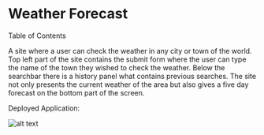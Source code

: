 # Weather Forecast

Table of Contents

A site where a user can check the weather in any city or town of the world.
Top left part of the site contains the submit form where the user can type the name of the town they wished to check the weather. Below the searchbar there is a history panel what contains previous searches. The site not only presents the current weather of the area but also gives a five day forecast on the bottom part of the screen.

Deployed Application:

![alt text](http://url/to/img.png)

<!-- ![alt text](https://github.com/Moorgal/weatherDashboard/blob/main/assets/images/Untitled-1.jpg) -->
